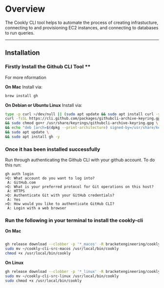# Overview

The Cookly CLI tool helps to automate the process of creating infrastucture, connecting to and provisioning EC2 instances, and connecting to databases to run queries.

---

## Installation

### Firstly Install the Github CLI Tool **
For more nformation

**On Mac**
Install via:
```bash
brew install gh
```


**On Debian or Ubuntu Linux**
Install via:
```bash
type -p curl >/dev/null || (sudo apt update && sudo apt install curl -y)
curl -fsSL https://cli.github.com/packages/githubcli-archive-keyring.gpg | sudo dd of=/usr/share/keyrings/githubcli-archive-keyring.gpg \
&& sudo chmod go+r /usr/share/keyrings/githubcli-archive-keyring.gpg \
&& echo "deb [arch=$(dpkg --print-architecture) signed-by=/usr/share/keyrings/githubcli-archive-keyring.gpg] https://cli.github.com/packages stable main" | sudo tee /etc/apt/sources.list.d/github-cli.list > /dev/null \
&& sudo apt update \
&& sudo apt install gh -y
```


### Once it has been installed successfully
Run through authenticating the Github CLI with your github account. 
To do this run:

```
gh auth login
>Q: What account do you want to log into? 
 A: GitHub.com
>Q: What is your preferred protocol for Git operations on this host? 
 A: HTTPS
>Q: Authenticate Git with your GitHub credentials? 
 A: Yes
>Q: How would you like to authenticate GitHub CLI? 
 A: Login with a web browser
```
 
### Run the following in your terminal to install the cookly-cli

**On Mac**
```bash

gh release download --clobber -p '*_macos' -R bracketengineering/cookly-cli -O ~/cookly-cli-src-macos
sudo mv ~/cookly-cli-src-macos /usr/local/bin/cookly
chmod +x /usr/local/bin/cookly

```

**On Linux**
```bash
gh release download --clobber -p '*_linux' -R bracketengineering/cookly-cli -O ~/cookly-cli-src-linux
sudo mv ~/cookly-cli-src-linux /usr/local/bin/cookly
sudo chmod +x /usr/local/bin/cookly
```





